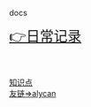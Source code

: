 
docs


<style>
#beian {
 display:block;
 height:50px;
 line-height:50px;
 margin-top:50%;
 position:relative;
}
.list{
	font-size: 25px
}
</style>

<a target="blank" class="list"  href="https://lidaqi001.github.io/ldq-blog/my_blog/#/./my/daily/daily">👉日常记录</a>

<br/><br/>
<a target="blank"  href="https://lidaqi001.github.io/ldq-blog/doc">知识点</a>
<br/>
<a target="blank"  href="http://alycan.com/">友链=>alycan</a>